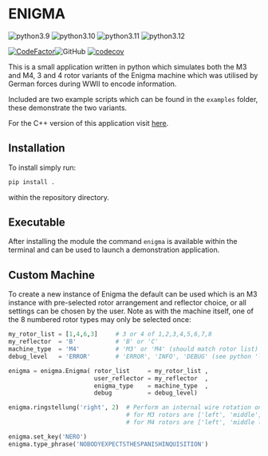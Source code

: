 # ENIGMA
![python3.9](https://github.com/artemis-beta/enigma/workflows/python3.9/badge.svg) ![python3.10](https://github.com/artemis-beta/enigma/workflows/python3.10/badge.svg) ![python3.11](https://github.com/artemis-beta/enigma/workflows/python3.11/badge.svg) ![python3.12](https://github.com/artemis-beta/enigma/actions/workflows/enigma_py312.yml/badge.svg)

[![CodeFactor](https://www.codefactor.io/repository/github/artemis-beta/enigma/badge)](https://www.codefactor.io/repository/github/artemis-beta/enigma)![GitHub](https://img.shields.io/github/license/artemis-beta/enigma) [![codecov](https://codecov.io/gh/artemis-beta/enigma/branch/master/graph/badge.svg?token=9D087TSZEA)](https://codecov.io/gh/artemis-beta/enigma) 

This is a small application written in python which simulates both the M3 and M4, 3 and 4 rotor variants of the Enigma machine which was utilised by German forces during WWII to encode information.

Included are two example scripts which can be found in the `examples` folder, these demonstrate the two variants.

For the C++ version of this application visit [here](https://github.com/artemis-beta/enigma-cpp).

## Installation

To install simply run:
```bash
pip install .
```
within the repository directory.

## Executable
After installing the module the command `enigma` is available within the terminal and can be used to launch a demonstration application.

## Custom Machine
To create a new instance of Enigma the default can be used which is an M3 instance with pre-selected rotor arrangement and reflector choice, or all settings can be chosen by the user. Note as with the machine itself, one of the 8 numbered rotor types may only be selected once:
```python
my_rotor_list = [1,4,6,3]     # 3 or 4 of 1,2,3,4,5,6,7,8
my_reflector  = 'B'           # 'B' or 'C'
machine_type  = 'M4'          # 'M3' or 'M4' (should match rotor list)
debug_level   = 'ERROR'       # 'ERROR', 'INFO', 'DEBUG' (see python 'logging' module documentation)

enigma = enigma.Enigma( rotor_list     = my_rotor_list ,
                        user_reflector = my_reflector  ,
                        enigma_type    = machine_type  ,
                        debug          = debug_level)

enigma.ringstellung('right', 2)  # Perform an internal wire rotation on the right rotor of 2 steps 
                                 # for M3 rotors are ['left', 'middle', 'right']
                                 # for M4 rotors are ['left', 'middle left', 'middle right', 'right']

enigma.set_key('NERO')
enigma.type_phrase('NOBODYEXPECTSTHESPANISHINQUISITION')
```
